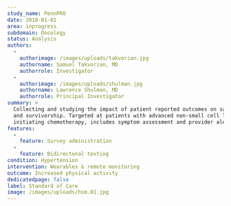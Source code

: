 ```yaml
---
study_name: PennPRO
date: 2018-01-01
area: inprogress
subdomain: Oncology
status: Analysis
authors:
  - 
    authorimage: /images/uploads/takvorian.jpg
    authorname: Samuel Takvorian, MD
    authorrole: Investigator
  - 
    authorimage: /images/uploads/shulman.jpg
    authorname: Lawrence Shulman, MD
    authorrole: Principal Investigator
summary: >
  Collecting and studying the impact of patient reported outcomes on satisfaction
  and survivorship. Targeted at patients with advanced non-small cell lung cancer
  initiating chemotherapy, includes symptom assessment and provider alerts
features:
  - 
    feature: Survey administration
  - 
    feature: Bidirectonal texting
condition: Hypertension
intervention: Wearables & remote monitoring
outcome: Increased physical activity
dedicatedpage: false
label: Standard of Care 
image: /images/uploads/hsm.01.jpg
---
```

